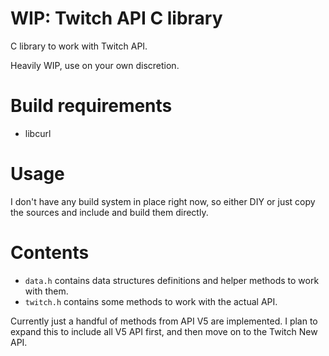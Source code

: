 # WIP: Twitch API C library

C library to work with Twitch API.

Heavily WIP, use on your own discretion.

# Build requirements

- libcurl

# Usage

I don't have any build system in place right now, so either DIY or just copy the sources and include and build them directly.

# Contents

- `data.h` contains data structures definitions and helper methods to work with them.
- `twitch.h` contains some methods to work with the actual API.

Currently just a handful of methods from API V5 are implemented. I plan to expand this to include all V5 API first, and then move on to the Twitch New API.

